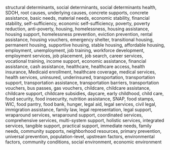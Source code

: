 structural determinants, social determinants, social determinants health, SDOH, root causes, underlying causes, concrete supports, concrete assistance, basic needs, material needs, economic stability, financial stability, self-sufficiency, economic self-sufficiency, poverty, poverty reduction, anti-poverty, housing, homelessness, housing assistance, housing support, homelessness prevention, eviction prevention, rental assistance, housing vouchers, emergency shelter, transitional housing, permanent housing, supportive housing, stable housing, affordable housing, employment, unemployment, job training, workforce development, employment services, job placement, job search, career services, vocational training, income support, economic assistance, financial assistance, cash assistance, healthcare, healthcare access, health insurance, Medicaid enrollment, healthcare coverage, medical services, health services, uninsured, underinsured, transportation, transportation support, transportation assistance, transportation barriers, transportation vouchers, bus passes, gas vouchers, childcare, childcare assistance, childcare support, childcare subsidies, daycare, early childhood, child care, food security, food insecurity, nutrition assistance, SNAP, food stamps, WIC, food pantry, food bank, hunger, legal aid, legal services, civil legal, immigration assistance, family law, legal representation, legal support, wraparound services, wraparound support, coordinated services, comprehensive services, multi-system support, holistic services, integrated services, tangible support, practical support, immediate needs, family needs, community supports, neighborhood resources, primary prevention, universal prevention, population-level, upstream factors, environmental factors, community conditions, social environment, economic environment